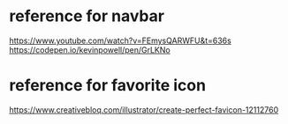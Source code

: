 # reference for navbar
https://www.youtube.com/watch?v=FEmysQARWFU&t=636s
https://codepen.io/kevinpowell/pen/GrLKNo


# reference for favorite icon
https://www.creativebloq.com/illustrator/create-perfect-favicon-12112760

